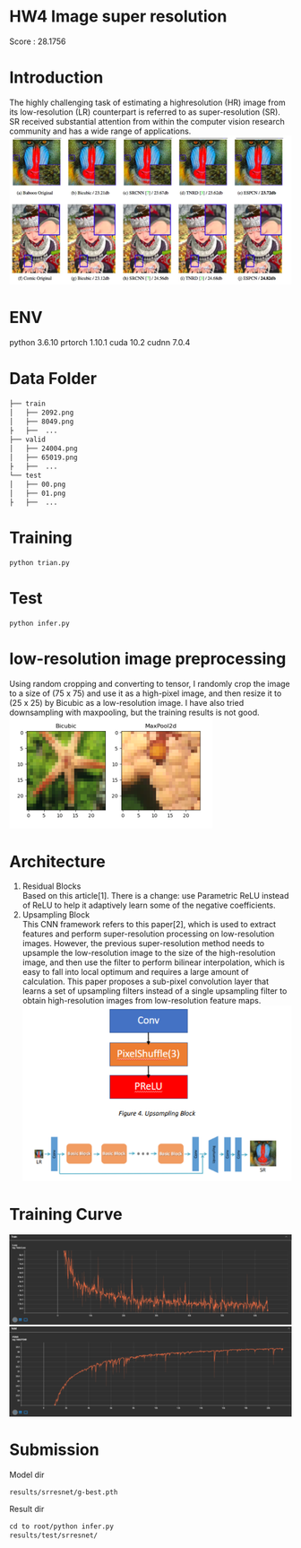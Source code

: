 # HW4 Image super resolution
Score : 28.1756
# Introduction
The highly challenging task of estimating a highresolution (HR) image from its low-resolution (LR) counterpart is referred to as super-resolution (SR). SR
received substantial attention from within the computer vision research community and has a wide range of applications.
![image](https://github.com/jeffchengtw/HW4/blob/main/fig/breif.PNG)

# ENV
python 3.6.10 
prtorch 1.10.1
cuda 10.2
cudnn 7.0.4

# Data Folder
```
├── train
│   ├── 2092.png
│   ├── 8049.png
├   ├──  ...
├── valid                   
│   ├── 24004.png
│   ├── 65019.png      
├   ├──  ...             
└── test
│   ├── 00.png
│   ├── 01.png      
├   ├──  ...     
```
# Training
```
python trian.py
```
# Test
```
python infer.py
```
# low-resolution image preprocessing
Using random cropping and converting to tensor, I randomly crop the image to a size of (75 x 75) and use it as a high-pixel image, and then resize it to (25 x 25) by 
Bicubic as a low-resolution image. I have also tried downsampling with maxpooling, but the training results is not good.<br>
![image](https://github.com/jeffchengtw/HW4/blob/main/fig/preprocess.PNG)

# Architecture
1) Residual Blocks<br>
Based on this article[1]. There is a change: use Parametric ReLU instead of 
ReLU to help it adaptively learn some of the negative coefficients.<br>
2) Upsampling Block<br>
This CNN framework refers to this paper[2], which is used to extract features 
and perform super-resolution processing on low-resolution images. However, 
the previous super-resolution method needs to upsample the low-resolution 
image to the size of the high-resolution image, and then use the filter to 
perform bilinear interpolation, which is easy to fall into local optimum and 
requires a large amount of calculation. This paper proposes a sub-pixel 
convolution layer that learns a set of upsampling filters instead of a single 
upsampling filter to obtain high-resolution images from low-resolution 
feature maps.<br>
![image](https://github.com/jeffchengtw/HW4/blob/main/fig/structure.PNG)

# Training Curve
![image](https://github.com/jeffchengtw/HW4/blob/main/fig/train_curve.PNG)<br>
![image](https://github.com/jeffchengtw/HW4/blob/main/fig/val_curve.PNG)<br>

# Submission
Model dir<br>
```
results/srresnet/g-best.pth
```
Result dir<br>
```
cd to root/python infer.py
results/test/srresnet/
```
